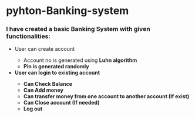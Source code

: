 # pyhton-Banking-system

<h3>I have created a basic Banking System with given functionalities:</h3>
<ul>
  <li>User can create account</li>
  <ul>
    <li>Account no is generated using <b>Luhn algorithm<b></li>
    <li>Pin is generated randomly</li>
  </ul>
  <li>User can login to existing account</li>
  <ul>
    <li>Can Check Balance</li>
    <li>Can Add money</li>
    <li>Can transfer money from one account to another account (If exist)</li>
    <li>Can Close account (If needed)</li>
    <li>Log out</li>
  </ul>
</ul>
